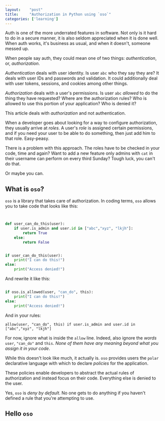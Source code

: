 ```yaml
---
layout:    "post"
title:     "Authorization in Python using `oso`"
categories: ['learning']
---
```


Auth is one of the more underrated features in software. Not only is it hard
to do in a secure manner, it is also seldom appreciated when it is done well.
When auth works, it's business as usual, and when it doesn't, someone messed
up.

When people say auth, they could mean one of two things: *authentication*, or,
*authorization*.

*Authentication* deals with user identity. Is user `abc` who they say they are?
It deals with user IDs and passwords and validation. It could additionally
deal with user tokens, sessions, and cookies among other things.

*Authorization* deals with a user's permissions. Is user `abc` *allowed* to
do the thing they have requested? Where are the authorization rules?
Who is allowed to use this portion of your application? Who is denied it?

This article deals with *authorization* and not authentication.

When a developer goes about looking for a way to configure authorization, they
usually arrive at *roles*. A user's *role* is assigned certain permissions,
and if you need your user to be able to do something, then just add him
to that role. Easy-peasy.

There is a problem with this approach. The roles have to be checked in your
code, time and again? Want to add a new feature only admins with `cat` in
their username can perform on every third Sunday? Tough luck, you can't do that.

Or maybe you can.

## What is `oso`?

`oso` is a library that takes care of authorization. In coding terms, `oso`
allows you to take code that looks like this:

```python


def user_can_do_this(user):
    if user.is_admin and user.id in ["abc","xyz", "lkjh"]:
        return True
    else:
        return False


if user_can_do_this(user):
    print("I can do this!")
else:
    print("Access denied!")
```

And rewrite it like this:

```python

if oso.is_allowed(user, "can_do", this):
    print("I can do this!")
else:
    print("Access denied!")
```

And in your rules:

```
allow(user, "can_do", this) if user.is_admin and user.id in ["abc","xyz", "lkjh"]
```

For now, ignore what is inside the `allow` line. Indeed, also ignore the *words*
`user`, `"can_do"` and `this`. *None of them have any meaning beyond what you
assign it in your code*.


While this doesn't look like much, it actually is. `oso` provides users
the `polar` declarative language with which to declare *policies* for the
application.

These policies enable developers to abstract the actual rules of authorization
and instead focus on their code. Everything else is denied to the user.

Yes, `oso` is *deny by default*. No one gets to do anything if you haven't
defined a rule that you're attempting to use.

## Hello `oso`
